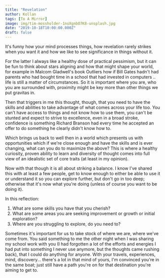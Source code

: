 ```yaml
---
title: "Revelation"
author: Kollan
tags: [To A Mirror]
image: img/tim-mossholder-1noXgnbO7K8-unsplash.jpg
date: "2019-10-18T10:00:00.000Z"
draft: false
---
```


It's funny how your mind processes things, how revelation rarely strikes when you want it and how we like to see significance in things without it.

For the latter I always like a healthy dose of practical pessimism, but it can be fun to think about stars aligning and how that might shape your world, for example in Malcom Gladwell's book Outliers how if Bill Gates hadn't had parents who had bought time in a school that had invested in computers .. life is still a matter of circumstances. So it is important where you are, who you are surrounded with, proximity might be key more than other things we put gravitas in.

Then that triggers in me this thought, though, that you need to have the skills and abilities to take advantage of what comes across your life too. You can't have access to things and not know how to use them, you can't be stunted and expect to strive to excellence, even in a broad stroke, confidence is something Richard Branson had every time he accepted an offer to do something he clearly didn't know how to.

Which brings us back to well then in a world which presents us with opportunities which if we're close enough and have the skills and is ever changing, what can you do to maximize the above? This is where a healthy curiosity, proven ability to learn and diversity of thought comes into full view of an idealistic set of core traits (at least in my opinion).

Now with that though it is all about striking a balance. I know I've shared this with at least a few people, get to know enough to either be able to use it or understand it so you can explore further, but don't go in too deep; otherwise that it's now what you're doing (unless of course you want to be doing it).

In this reflection:
1. What are some skills you have that you cherish?
2. What are some areas you are seeking improvement or growth or initial exploration?
3. Where are you struggling to explore, do you need to?

Sometimes it's important for us to take stock of where we are, where we've come from. You said something to me the other night when I was sharing my school work with you (I had forgotten a lot of the efforts and energies I had put into something I never use anymore, but the thoughts came rushing back), that I could do anything for anyone. With your travels, experiences, mind, discovery... there's a lot in that mind of yours, I'm convinced you're in the same boat; just still have a path you're on for that destination you're aiming to get to.
